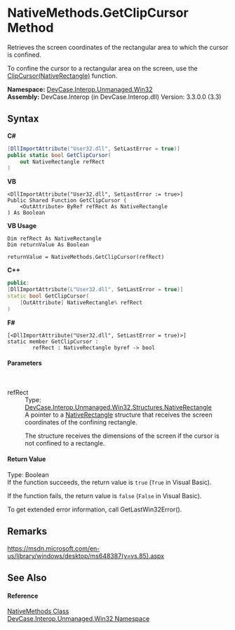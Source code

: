 # NativeMethods.GetClipCursor Method 
 

Retrieves the screen coordinates of the rectangular area to which the cursor is confined. 

 To confine the cursor to a rectangular area on the screen, use the <a href="M_DevCase_Interop_Unmanaged_Win32_NativeMethods_ClipCursor">ClipCursor(NativeRectangle)</a> function.

**Namespace:**&nbsp;<a href="N_DevCase_Interop_Unmanaged_Win32">DevCase.Interop.Unmanaged.Win32</a><br />**Assembly:**&nbsp;DevCase.Interop (in DevCase.Interop.dll) Version: 3.3.0.0 (3.3)

## Syntax

**C#**<br />
``` C#
[DllImportAttribute("User32.dll", SetLastError = true)]
public static bool GetClipCursor(
	out NativeRectangle refRect
)
```

**VB**<br />
``` VB
<DllImportAttribute("User32.dll", SetLastError := true>]
Public Shared Function GetClipCursor ( 
	<OutAttribute> ByRef refRect As NativeRectangle
) As Boolean
```

**VB Usage**<br />
``` VB Usage
Dim refRect As NativeRectangle
Dim returnValue As Boolean

returnValue = NativeMethods.GetClipCursor(refRect)
```

**C++**<br />
``` C++
public:
[DllImportAttribute(L"User32.dll", SetLastError = true)]
static bool GetClipCursor(
	[OutAttribute] NativeRectangle% refRect
)
```

**F#**<br />
``` F#
[<DllImportAttribute("User32.dll", SetLastError = true)>]
static member GetClipCursor : 
        refRect : NativeRectangle byref -> bool 

```


#### Parameters
&nbsp;<dl><dt>refRect</dt><dd>Type: <a href="T_DevCase_Interop_Unmanaged_Win32_Structures_NativeRectangle">DevCase.Interop.Unmanaged.Win32.Structures.NativeRectangle</a><br />A pointer to a <a href="T_DevCase_Interop_Unmanaged_Win32_Structures_NativeRectangle">NativeRectangle</a> structure that receives the screen coordinates of the confining rectangle. 

 The structure receives the dimensions of the screen if the cursor is not confined to a rectangle.</dd></dl>

#### Return Value
Type: Boolean<br />If the function succeeds, the return value is `true` (`True` in Visual Basic). 

 If the function fails, the return value is `false` (`False` in Visual Basic). 

 To get extended error information, call GetLastWin32Error().

## Remarks
<a href="https://msdn.microsoft.com/en-us/library/windows/desktop/ms648387(v=vs.85).aspx" target="_blank">https://msdn.microsoft.com/en-us/library/windows/desktop/ms648387(v=vs.85).aspx</a>

## See Also


#### Reference
<a href="T_DevCase_Interop_Unmanaged_Win32_NativeMethods">NativeMethods Class</a><br /><a href="N_DevCase_Interop_Unmanaged_Win32">DevCase.Interop.Unmanaged.Win32 Namespace</a><br />